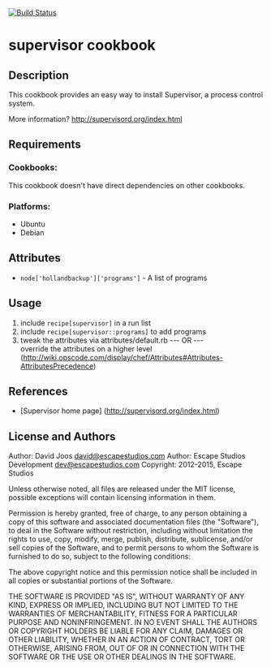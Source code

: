 [![Build Status](https://travis-ci.org/escapestudios-cookbooks/supervisor.png)](https://travis-ci.org/escapestudios-cookbooks/supervisor)

# supervisor cookbook

## Description

This cookbook provides an easy way to install Supervisor, a process control system.

More information?
http://supervisord.org/index.html

## Requirements

### Cookbooks:

This cookbook doesn't have direct dependencies on other cookbooks.

### Platforms:

* Ubuntu
* Debian

## Attributes

* `node['hollandbackup']['programs']` - A list of programs

## Usage

1. include `recipe[supervisor]` in a run list
2. include `recipe[supervisor::programs]` to add programs
3. tweak the attributes via attributes/default.rb
--- OR ---  
override the attributes on a higher level (http://wiki.opscode.com/display/chef/Attributes#Attributes-AttributesPrecedence)

## References

* [Supervisor home page] (http://supervisord.org/index.html)

## License and Authors

Author: David Joos <david@escapestudios.com>
Author: Escape Studios Development <dev@escapestudios.com>
Copyright: 2012-2015, Escape Studios

Unless otherwise noted, all files are released under the MIT license,
possible exceptions will contain licensing information in them.

Permission is hereby granted, free of charge, to any person obtaining a copy
of this software and associated documentation files (the "Software"), to deal
in the Software without restriction, including without limitation the rights
to use, copy, modify, merge, publish, distribute, sublicense, and/or sell
copies of the Software, and to permit persons to whom the Software is
furnished to do so, subject to the following conditions:

The above copyright notice and this permission notice shall be included in
all copies or substantial portions of the Software.

THE SOFTWARE IS PROVIDED "AS IS", WITHOUT WARRANTY OF ANY KIND, EXPRESS OR
IMPLIED, INCLUDING BUT NOT LIMITED TO THE WARRANTIES OF MERCHANTABILITY,
FITNESS FOR A PARTICULAR PURPOSE AND NONINFRINGEMENT. IN NO EVENT SHALL THE
AUTHORS OR COPYRIGHT HOLDERS BE LIABLE FOR ANY CLAIM, DAMAGES OR OTHER
LIABILITY, WHETHER IN AN ACTION OF CONTRACT, TORT OR OTHERWISE, ARISING FROM,
OUT OF OR IN CONNECTION WITH THE SOFTWARE OR THE USE OR OTHER DEALINGS IN
THE SOFTWARE.
